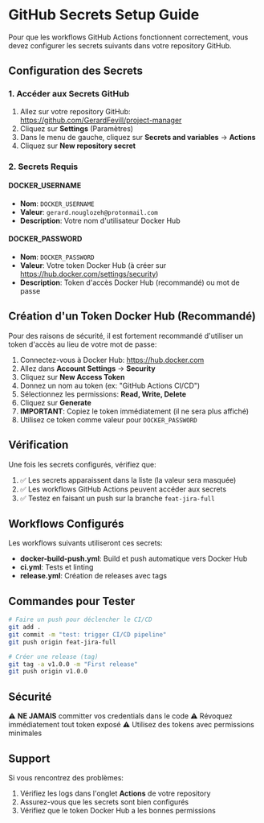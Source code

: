 # GitHub Secrets Setup Guide

Pour que les workflows GitHub Actions fonctionnent correctement, vous devez configurer les secrets suivants dans votre repository GitHub.

## Configuration des Secrets

### 1. Accéder aux Secrets GitHub

1. Allez sur votre repository GitHub: https://github.com/GerardFevill/project-manager
2. Cliquez sur **Settings** (Paramètres)
3. Dans le menu de gauche, cliquez sur **Secrets and variables** → **Actions**
4. Cliquez sur **New repository secret**

### 2. Secrets Requis

#### DOCKER_USERNAME
- **Nom**: `DOCKER_USERNAME`
- **Valeur**: `gerard.nouglozeh@protonmail.com`
- **Description**: Votre nom d'utilisateur Docker Hub

#### DOCKER_PASSWORD
- **Nom**: `DOCKER_PASSWORD`
- **Valeur**: Votre token Docker Hub (à créer sur https://hub.docker.com/settings/security)
- **Description**: Token d'accès Docker Hub (recommandé) ou mot de passe

## Création d'un Token Docker Hub (Recommandé)

Pour des raisons de sécurité, il est fortement recommandé d'utiliser un token d'accès au lieu de votre mot de passe:

1. Connectez-vous à Docker Hub: https://hub.docker.com
2. Allez dans **Account Settings** → **Security**
3. Cliquez sur **New Access Token**
4. Donnez un nom au token (ex: "GitHub Actions CI/CD")
5. Sélectionnez les permissions: **Read, Write, Delete**
6. Cliquez sur **Generate**
7. **IMPORTANT**: Copiez le token immédiatement (il ne sera plus affiché)
8. Utilisez ce token comme valeur pour `DOCKER_PASSWORD`

## Vérification

Une fois les secrets configurés, vérifiez que:

1. ✅ Les secrets apparaissent dans la liste (la valeur sera masquée)
2. ✅ Les workflows GitHub Actions peuvent accéder aux secrets
3. ✅ Testez en faisant un push sur la branche `feat-jira-full`

## Workflows Configurés

Les workflows suivants utiliseront ces secrets:

- **docker-build-push.yml**: Build et push automatique vers Docker Hub
- **ci.yml**: Tests et linting
- **release.yml**: Création de releases avec tags

## Commandes pour Tester

```bash
# Faire un push pour déclencher le CI/CD
git add .
git commit -m "test: trigger CI/CD pipeline"
git push origin feat-jira-full

# Créer une release (tag)
git tag -a v1.0.0 -m "First release"
git push origin v1.0.0
```

## Sécurité

⚠️ **NE JAMAIS** committer vos credentials dans le code
⚠️ Révoquez immédiatement tout token exposé
⚠️ Utilisez des tokens avec permissions minimales

## Support

Si vous rencontrez des problèmes:
1. Vérifiez les logs dans l'onglet **Actions** de votre repository
2. Assurez-vous que les secrets sont bien configurés
3. Vérifiez que le token Docker Hub a les bonnes permissions
